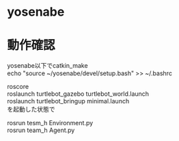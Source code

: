 # yosenabe  

# 動作確認  
yosenabe以下でcatkin_make  
echo "source ~/yosenabe/devel/setup.bash" >> ~/.bashrc  

roscore  
roslaunch turtlebot_gazebo turtlebot_world.launch  
roslaunch turtlebot_bringup minimal.launch  
を起動した状態で  

rosrun tesm_h Environment.py  
rosrun team_h Agent.py  
